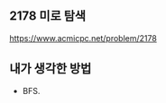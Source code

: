## 2178 미로 탐색

<https://www.acmicpc.net/problem/2178>

## 내가 생각한 방법

<!-- ![이미지](./img.png) -->

- BFS.
